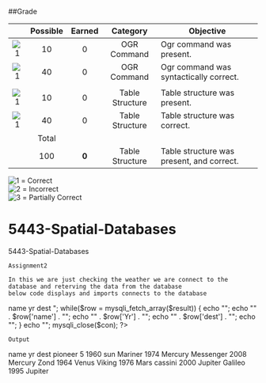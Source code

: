 ##Grade

|    |Possible|Earned|Category     | Objective                                          | 
|:--:|:------:|:----:|:-----------:|----------------------------------------------------|
|![1]|    10  |   0   | OGR Command | Ogr command was present.                          |
|![1]|    40  |   0   | OGR Command | Ogr command was syntactically correct.            |
|    |        |      |             |                                                    |
|![1]|    10  |   0   | Table Structure | Table structure was present.                  |
|![1]|    40  |   0   | Table Structure | Table structure was correct.                  |
|    | Total  |      |             |                                                    |
|    |    100 |   **0**   | Table Structure | Table structure was present, and correct.     |



![1] = Correct <br>
![2] = Incorrect <br>
![3] = Partially Correct <br>

[1]: https://raw.githubusercontent.com/rugbyprof/5443-Spatial-Database/master/media/correct.png
[2]: https://raw.githubusercontent.com/rugbyprof/5443-Spatial-Database/master/media/incorrect.png
[3]: https://raw.githubusercontent.com/rugbyprof/5443-Spatial-Database/master/media/partial.png

5443-Spatial-Databases
======================

5443-Spatial-Databases
`````
Assignment2
`````

`````
In this we are just checking the weather we are connect to the database and reterving the data from the database
below code displays and imports connects to the database
`````
<?php
$con=mysqli_connect("localhost","snaveen","Naveen@123","snaveen");
// Check connection
if (mysqli_connect_errno()) {
  echo "Failed to connect to MySQL: " . mysqli_connect_error();
}
$result = mysqli_query($con,"SELECT * FROM probes");

echo "<table border='1'>
<tr>
<th>name</th>
<th>yr</th>
<th>dest</th>
</tr>";
while($row = mysqli_fetch_array($result)) {
  echo "<tr>";
  echo "<td>" . $row['name'] . "</td>";
  echo "<td>" . $row['Yr'] . "</td>";
  echo "<td>" . $row['dest'] . "</td>";
  echo "</tr>";
}
echo "</table>";
mysqli_close($con);
?>

````
Output
````

name	yr	dest
pioneer 5	1960	sun
Mariner	1974	Mercury
Messenger	2008	Mercury
Zond	1964	Venus
Viking	1976	Mars
cassini	2000	Jupiter
Galileo	1995	Jupiter
